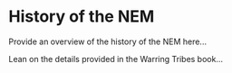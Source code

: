 # History of the NEM

Provide an overview of the history of the NEM here...

Lean on the details provided in the Warring Tribes book...
